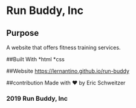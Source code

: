 # Run Buddy, Inc

## Purpose

A website that offers fitness training services. 

##Built With
*html
*css

##Website
https://lernantino.github.io/run-buddy

##contribution
Made with ❤️ by Eric Schweitzer

### 2019 Run Buddy, Inc
